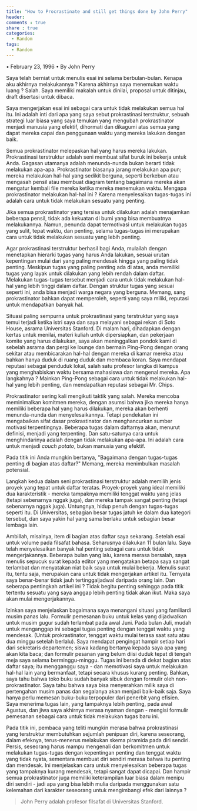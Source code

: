 ```yaml
---
title: "How to Procrastinate and still get things done by John Perry"
header: 
comments : true
share : true
categories:
  - Random
tags:
  - Random
---
```


• February 23, 1996
• By John Perry

Saya telah berniat untuk menulis esai ini selama berbulan-bulan. Kenapa aku akhirnya melakukannya ? Karena akhirnya saya menemukan waktu luang ? Salah. Saya memiliki makalah untuk dinilai, proposal untuk ditinjau, draft disertasi untuk dibaca. 

Saya mengerjakan esai ini sebagai cara untuk tidak melakukan semua hal itu. Ini adalah inti dari apa yang saya sebut prokrastinasi terstruktur, sebuah strategi luar biasa yang saya temukan yang mengubah prokrastinator menjadi manusia yang efektif, dihormati dan dikagumi atas semua yang dapat mereka capai dan penggunaan waktu yang mereka lakukan dengan baik. 

Semua prokrastinator melepaskan hal yang harus mereka lakukan. Prokrastinasi terstruktur adalah seni membuat sifat buruk ini bekerja untuk Anda. Gagasan utamanya adalah menunda-nunda bukan berarti tidak melakukan apa-apa. Prokrastinator biasanya jarang melakukan apa pun; mereka melakukan hal-hal yang sedikit berguna, seperti berkebun atau mengasah pensil atau membuat diagram tentang bagaimana mereka akan mengatur kembali file mereka ketika mereka menemukan waktu. Mengapa prokrastinator melakukan hal-hal ini ? Karena menyelesaikan tugas-tugas ini adalah cara untuk tidak melakukan sesuatu yang penting. 

Jika semua prokrastinator yang tersisa untuk dilakukan adalah menajamkan beberapa pensil, tidak ada kekuatan di bumi yang bisa membuatnya melakukannya. Namun, penunda dapat termotivasi untuk melakukan tugas yang sulit, tepat waktu, dan penting, selama tugas-tugas ini merupakan cara untuk tidak melakukan sesuatu yang lebih penting. 

Agar prokrastinasi terstruktur berhasil bagi Anda, mulailah dengan menetapkan hierarki tugas yang harus Anda lakukan, sesuai urutan kepentingan mulai dari yang paling mendesak hingga yang paling tidak penting. Meskipun tugas yang paling penting ada di atas, anda memiliki tugas yang layak untuk dilakukan yang lebih rendah dalam daftar. Melakukan tugas-tugas tersebut menjadi cara untuk tidak melakukan hal-hal yang lebih tinggi dalam daftar. Dengan struktur tugas yang sesuai seperti ini, anda bisa menjadi warga negara yang berguna. Memang, sang prokrastinator bahkan dapat memperoleh, seperti yang saya miliki, reputasi untuk mendapatkan banyak hal. 

Situasi paling sempurna untuk prokrastinasi yang terstruktur yang saya temui terjadi ketika istri saya dan saya melayani sebagai rekan di Soto House, asrama Universitas Stanford. Di malam hari, dihadapkan dengan kertas untuk menilai, materi kuliah untuk dipersiapkan, dan pekerjaan komite yang harus dilakukan, saya akan meninggalkan pondok kami di sebelah asrama dan pergi ke lounge dan bermain Ping-Pong dengan orang sekitar atau membicarakan hal-hal dengan mereka di kamar mereka atau bahkan hanya duduk di ruang duduk dan membaca koran. Saya mendapat reputasi sebagai penduduk lokal, salah satu profesor langka di kampus yang menghabiskan waktu bersama mahasiswa dan mengenal mereka. Apa langkahnya ? Mainkan Ping-Pong sebagai cara untuk tidak melakukan hal-hal yang lebih penting, dan mendapatkan reputasi sebagai Mr. Chips. 

Prokrastinator sering kali mengikuti taktik yang salah. Mereka mencoba meminimalkan komitmen mereka, dengan asumsi bahwa jika mereka hanya memiliki beberapa hal yang harus dilakukan, mereka akan berhenti menunda-nunda dan menyelesaikannya. Tetapi pendekatan ini mengabaikan sifat dasar prokrastinator dan menghancurkan sumber motivasi terpentingnya. Beberapa tugas dalam daftarnya akan, menurut definisi, menjadi yang terpenting. Dan satu-satunya cara untuk menghindarinya adalah dengan tidak melakukan apa-apa. Ini adalah cara untuk menjadi *couch potato*, bukan manusia yang efektif. 

Pada titik ini Anda mungkin bertanya, "Bagaimana dengan tugas-tugas penting di bagian atas daftar?" Memang, mereka menimbulkan masalah potensial. 

Langkah kedua dalam seni prokrastinasi terstruktur adalah memilih jenis proyek yang tepat untuk daftar teratas. Proyek-proyek yang ideal memiliki dua karakteristik - mereka tampaknya memiliki tenggat waktu yang jelas (tetapi sebenarnya nggak juga), dan mereka tampak sangat penting (tetapi sebenarnya nggak juga). Untungnya, hidup penuh dengan tugas-tugas seperti itu. Di Universitas, sebagian besar tugas jatuh ke dalam dua kategori tersebut, dan saya yakin hal yang sama berlaku untuk sebagian besar lembaga lain.

Ambillah, misalnya, item di bagian atas daftar saya sekarang. Setelah esai untuk volume pada filsafat bahasa. Seharusnya dilakukan 11 bulan lalu. Saya telah menyelesaikan banyak hal penting sebagai cara untuk tidak mengerjakannya. Beberapa bulan yang lalu, karena merasa bersalah, saya menulis sepucuk surat kepada editor yang mengatakan betapa saya sangat terlambat dan menyatakan niat baik saya untuk mulai bekerja. Menulis surat itu, tentu saja, merupakan cara untuk tidak mengerjakan artikel itu. Ternyata saya benar-benar tidak jauh tertinggaljadwal daripada orang lain. Dan seberapa pentingkah artikel ini ? Tidak begitu penting sehingga pada titik tertentu sesuatu yang saya anggap lebih penting tidak akan ikut. Maka saya akan mulai mengerjakannya. 

Izinkan saya menjelaskan bagaimana saya menangani situasi yang familiardi musim panas lalu. Formulir pemesanan buku untuk kelas yang dijadwalkan untuk musim gugur sudah terlambat pada awal Juni. Pada bulan Juli, mudah untuk menganggap ini sebagai tugas penting dengan tenggat waktu yang mendesak. (Untuk prokrastinator, tenggat waktu mulai terasa saat satu atau dua minggu setelah berlalu). Saya mendapat pengingat hampir setiap hari dari sekretaris departemen; siswa kadang bertanya kepada saya apa yang akan kita baca; dan formulir pesanan yang belum diisi duduk tepat di tengah meja saya selama berminggu-minggu. Tugas ini berada di dekat bagian atas daftar saya; itu mengganggu saya - dan memotivasi saya untuk melakukan hal-hal lain yang bermanfaat, tetapi secara khusus kurang penting. Bahkan, saya tahu bahwa toko buku sudah banyak sibuk dengan formulir oleh non-prokrastinator. Saya tahu bahwa saya bisa menyerahkan milik saya di pertengahan musim panas dan segalanya akan menjadi baik-baik saja. Saya hanya perlu memesan buku-buku terpopuler dari penerbit yang efisien. Saya menerima tugas lain, yang tampaknya lebih penting, pada awal Agustus, dan jiwa saya akhirnya merasa nyaman dengan - mengisi formulir pemesanan sebagai cara untuk tidak melakukan tugas baru ini. 

Pada titik ini, pembaca yang teliti mungkin merasa bahwa prokrastinasi yang terstruktur membutuhkan sejumlah penipuan diri, karena seseorang, dalam efeknya, terus-menerus melakukan skema piramida pada diri sendiri. Persis, seseorang harus mampu mengenali dan berkomitmen untuk melakukan tugas-tugas dengan kepentingan penting dan tenggat waktu yang tidak nyata, sementara membuat diri sendiri merasa bahwa itu penting dan mendesak. Ini menjelaskan cara untuk menyelesaikan beberapa tugas yang tampaknya kurang mendesak, tetapi sangat dapat dicapai. Dan hampir semua prokrastinator juga memiliki keterampilan luar biasa dalam menipu diri sendiri - jadi apa yang bisa lebih mulia daripada menggunakan satu kelemahan dari karakter seseorang untuk mengimbangi efek dari lainnya ?

> John Perry adalah profesor filsafat di Universitas Stanford.